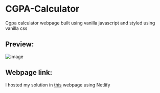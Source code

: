 # CGPA-Calculator
Cgpa calculator webpage built using vanilla javascript and styled using vanilla css

## Preview:
![image](https://user-images.githubusercontent.com/62956111/129086275-968b70d9-9764-4396-8c48-7ba30c507c95.png)


## Webpage link:
I hosted my solution in [this](https://cgpa-calculator-nohan.netlify.app/) webpage using Netlify

